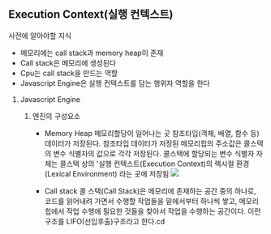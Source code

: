 ## Execution Context(실행 컨텍스트)


사전에 알아야할 지식

- 메모리에는 call stack과 memory heap이 존재
- Call stack은 메모리에 생성된다
- Cpu는 call stack을 만드는 역할
- Javascript Engine은 실행 컨텍스트를 담는 행위자 역할을 한다

1. Javascript Engine

    1) 엔진의 구성요소
        - Memory Heap
            메모리할당이 일어나는 곳
            참조타입(객체, 배열, 함수 등) 데이터가 저장된다.
            참조타입 데이터가 저장된 메모리힙의 주소값은 콜스택의 변수 식별자의 값으로 각각 저장된다.
            콜스택에 할당되는 변수 식별자 자체는 콜스택 상의 '실행 컨텍스트(Execution Context)의 렉시컬 환경(Lexical Environment) 라는 곳에 저장됨
            <img src="https://velog.velcdn.com/images%2Fkirin%2Fpost%2Fdd74e18c-c465-44bd-935a-fa4e379d699d%2Fimage.png">
    
        - Call stack
            콜 스택(Call Stack)은 메모리에 존재하는 공간 중의 하나로, 코드를 읽어내려 가면서 수행할 작업들을 밑에서부터 하나씩 쌓고, 메모리 힙에서 작업 수행에 필요한 것들을 찾아서 작업을 수행하는 공간이다. 이런 구조를 LIFO(선입후출)구조라고 한다.cd 
    
